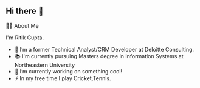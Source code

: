## Hi there 👋

👩‍💻 About Me

I'm Ritik Gupta.


- 🔭 I’m a former Technical Analyst/CRM Developer at Deloitte Consulting.
- 📚 I'm currently pursuing Masters degree in Information Systems at Northeastern University
- 🔭 I’m currently working on something cool!
- ⚡ In my free time I play Cricket,Tennis.
